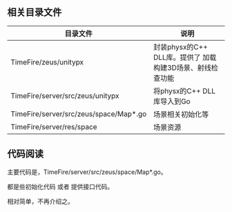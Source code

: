 ## 相关目录文件

目录文件                    | 说明
-----------------------------------------|-------------------------------------------------------
TimeFire/zeus/unitypx                    | 封装physx的C++ DLL库。提供了 加载构建3D场景、射线检查功能
TimeFire/server/src/zeus/unitypx         | 将physx的C++ DLL库导入到Go
TimeFire/server/src/zeus/space/Map*.go   | 场景相关初始化等
TimeFire/server/res/space                | 场景资源


## 代码阅读

主要代码是，TimeFire/server/src/zeus/space/Map*.go。

都是些初始化代码 或者 提供接口代码。

相对简单，不再介绍之。

